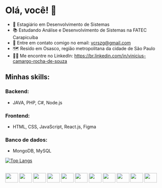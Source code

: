 # Olá, você! 👋


- 💼 Estagiário em Desenvolvimento de Sistemas
- 📚 Estudando Análise e Desenvolvimento de Sistemas na FATEC Carapicuíba
- 📩 Entre em contato comigo no email: vcrszg@gmail.com
- 🗺️ Resido em Osasco, região metropolitana da cidade de São Paulo
- 🧑‍💻 Me encontre no LinkedIn: https://br.linkedin.com/in/vinicius-camargo-rocha-de-souza

## Minhas skills:

### Backend:
- JAVA, PHP, C#, Node.js

### Frontend:
- HTML, CSS, JavaScript, React.js, Figma

### Banco de dados:
- MongoDB, MySQL



[![Top Langs](https://github-readme-stats.vercel.app/api/top-langs/?username=vinicamargors&layout=compact)](https://github.com/vinicamargors/github-readme-stats)
<div style="display: inline_block"><br>
  
<img align="center" height="30" width="40"  src="https://cdn.jsdelivr.net/gh/devicons/devicon/icons/csharp/csharp-original.svg" />
<img align="center" height="30" width="40" src="https://cdn.jsdelivr.net/gh/devicons/devicon/icons/java/java-original-wordmark.svg" />
<img align="center" height="30" width="40" src="https://cdn.jsdelivr.net/gh/devicons/devicon/icons/php/php-plain.svg" />
<img align="center" height="30" width="40"  src="https://cdn.jsdelivr.net/gh/devicons/devicon/icons/nodejs/nodejs-original.svg" />
<img align="center" height="30" width="40" src="https://cdn.jsdelivr.net/gh/devicons/devicon/icons/html5/html5-original-wordmark.svg" />
<img align="center" height="30" width="40"  src="https://cdn.jsdelivr.net/gh/devicons/devicon/icons/css3/css3-original-wordmark.svg" />
<img align="center" height="30" width="40" src="https://cdn.jsdelivr.net/gh/devicons/devicon/icons/javascript/javascript-original.svg" />
<img align="center" height="30" width="40"  src="https://cdn.jsdelivr.net/gh/devicons/devicon/icons/react/react-original-wordmark.svg" />
<img align="center" height="30" width="40"  src="https://cdn.jsdelivr.net/gh/devicons/devicon/icons/figma/figma-original.svg" />
<img align="center" height="30" width="40"   src="https://cdn.jsdelivr.net/gh/devicons/devicon/icons/mongodb/mongodb-plain-wordmark.svg" />
<img  align="center" height="30" width="40"  src="https://cdn.jsdelivr.net/gh/devicons/devicon/icons/mysql/mysql-original-wordmark.svg" />
          
          
                                                            
</div>
